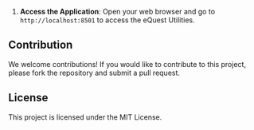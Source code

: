 

1. **Access the Application**:
    Open your web browser and go to `http://localhost:8501` to access the eQuest Utilities.

## Contribution

We welcome contributions! If you would like to contribute to this project, please fork the repository and submit a pull request.

## License

This project is licensed under the MIT License.
